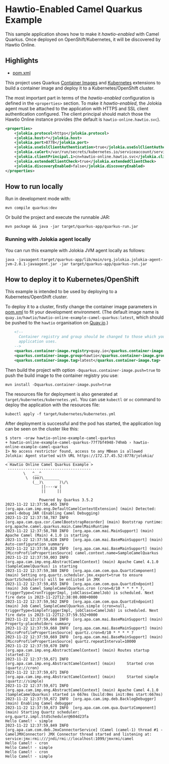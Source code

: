 # Hawtio-Enabled Camel Quarkus Example

This sample application shows how to make it _hawtio-enabled_ with Camel Quarkus. Once deployed on OpenShift/Kubernetes, it will be discovered by Hawtio Online.

## Highlights

- [pom.xml](pom.xml)

This project uses Quarkus [Container Images](https://quarkus.io/guides/container-image) and [Kubernetes](https://quarkus.io/guides/deploying-to-kubernetes) extensions to build a container image and deploy it to a Kubernetes/OpenShift cluster.

The most important part in terms of the _hawtio-enabled_ configuration is defined in the `<properties>` section. To make it _hawtio-enabled_, the Jolokia agent must be attached to the application with HTTPS and SSL client authentication configured. The client principal should match those the Hawtio Online instance provides (the default is `hawtio-online.hawtio.svc`).

```xml
<properties>
    <jolokia.protocol>https</jolokia.protocol>
    <jolokia.host>*</jolokia.host>
    <jolokia.port>8778</jolokia.port>
    <jolokia.useSslClientAuthentication>true</jolokia.useSslClientAuthentication>
    <jolokia.caCert>/var/run/secrets/kubernetes.io/serviceaccount/service-ca.crt</jolokia.caCert>
    <jolokia.clientPrincipal.1>cn=hawtio-online.hawtio.svc</jolokia.clientPrincipal.1>
    <jolokia.extendedClientCheck>true</jolokia.extendedClientCheck>
    <jolokia.discoveryEnabled>false</jolokia.discoveryEnabled>
</properties>
```

## How to run locally

Run in development mode with:

```console
mvn compile quarkus:dev
```

Or build the project and execute the runnable JAR:

```console
mvn package && java -jar target/quarkus-app/quarkus-run.jar
```

### Running with Jolokia agent locally

You can run this example with Jolokia JVM agent locally as follows:

```console
java -javaagent:target/quarkus-app/lib/main/org.jolokia.jolokia-agent-jvm-2.0.1-javaagent.jar -jar target/quarkus-app/quarkus-run.jar
```

## How to deploy it to Kubernetes/OpenShift

This example is intended to be used by deploying to a Kubernetes/OpenShift cluster.

To deploy it to a cluster, firstly change the container image parameters in [pom.xml](pom.xml) to fit your development environment. (The default image name is `quay.io/hawtio/hawtio-online-example-camel-quarkus:latest`, which should be pushed to the `hawtio` organisation on [Quay.io](https://quay.io/).)

```xml
    <!--
      Container registry and group should be changed to those which your
      application uses.
    -->
    <quarkus.container-image.registry>quay.io</quarkus.container-image.registry>
    <quarkus.container-image.group>hawtio</quarkus.container-image.group>
    <quarkus.container-image.tag>latest</quarkus.container-image.tag>
```

Then build the project with option `-Dquarkus.container-image.push=true` to push the build image to the container registry you use:

```console
mvn install -Dquarkus.container-image.push=true
```

The resources file for deployment is also generated at `target/kubernetes/kubernetes.yml`. You can use `kubectl` or `oc` command to deploy the application with the resources file:

```console
kubectl apply -f target/kubernetes/kubernetes.yml
```

After deployment is successful and the pod has started, the application log can be seen on the cluster like this:

```console
$ stern -oraw hawtio-online-example-camel-quarkus
+ hawtio-online-example-camel-quarkus-77f7bf4948-74hmb › hawtio-online-example-camel-quarkus
I> No access restrictor found, access to any MBean is allowed
Jolokia: Agent started with URL https://172.17.45.52:8778/jolokia/
 _____________________________________ 
< Hawtio Online Camel Quarkus Example >
 ------------------------------------- 
        \   ^__^
         \  (oo)\_______
            (__)\       )\/\
                ||----w |
                ||     ||

               Powered by Quarkus 3.5.2
2023-11-22 12:37:58,465 INFO  [org.apa.cam.imp.eng.DefaultCamelContextExtension] (main) Detected: camel-debug JAR (Enabling Camel Debugging)
2023-11-22 12:37:58,787 INFO  [org.apa.cam.qua.cor.CamelBootstrapRecorder] (main) Bootstrap runtime: org.apache.camel.quarkus.main.CamelMainRuntime
2023-11-22 12:37:58,788 INFO  [org.apa.cam.mai.MainSupport] (main) Apache Camel (Main) 4.1.0 is starting
2023-11-22 12:37:58,828 INFO  [org.apa.cam.mai.BaseMainSupport] (main) Auto-configuration summary
2023-11-22 12:37:58,828 INFO  [org.apa.cam.mai.BaseMainSupport] (main)     [MicroProfilePropertiesSource] camel.context.name=SampleCamelQuarkus
2023-11-22 12:37:59,003 INFO  [org.apa.cam.imp.eng.AbstractCamelContext] (main) Apache Camel 4.1.0 (SampleCamelQuarkus) is starting
2023-11-22 12:37:59,388 INFO  [org.apa.cam.com.qua.QuartzComponent] (main) Setting org.quartz.scheduler.jmx.export=true to ensure QuartzScheduler(s) will be enlisted in JMX
2023-11-22 12:37:59,455 INFO  [org.apa.cam.com.qua.QuartzEndpoint] (main) Job Camel_SampleCamelQuarkus.cron (cron=0/10 * * * * ?, triggerType=CronTriggerImpl, jobClass=CamelJob) is scheduled. Next fire date is 2023-11-22T12:38:00.000+0000
2023-11-22 12:37:59,562 INFO  [org.apa.cam.com.qua.QuartzEndpoint] (main) Job Camel_SampleCamelQuarkus.simple (cron=null, triggerType=SimpleTriggerImpl, jobClass=CamelJob) is scheduled. Next fire date is 2023-11-22T12:37:59.552+0000
2023-11-22 12:37:59,668 INFO  [org.apa.cam.mai.BaseMainSupport] (main) Property-placeholders summary
2023-11-22 12:37:59,668 INFO  [org.apa.cam.mai.BaseMainSupport] (main)     [MicroProfilePropertiesSource] quartz.cron=0/10 * * * * ?
2023-11-22 12:37:59,669 INFO  [org.apa.cam.mai.BaseMainSupport] (main)     [MicroProfilePropertiesSource] quartz.repeatInterval=10000
2023-11-22 12:37:59,670 INFO  [org.apa.cam.imp.eng.AbstractCamelContext] (main) Routes startup (started:2)
2023-11-22 12:37:59,671 INFO  [org.apa.cam.imp.eng.AbstractCamelContext] (main)     Started cron (quartz://cron)
2023-11-22 12:37:59,671 INFO  [org.apa.cam.imp.eng.AbstractCamelContext] (main)     Started simple (quartz://simple)
2023-11-22 12:37:59,671 INFO  [org.apa.cam.imp.eng.AbstractCamelContext] (main) Apache Camel 4.1.0 (SampleCamelQuarkus) started in 667ms (build:0ms init:0ms start:667ms)
2023-11-22 12:37:59,672 INFO  [org.apa.cam.imp.deb.BacklogDebugger] (main) Enabling Camel debugger
2023-11-22 12:37:59,673 INFO  [org.apa.cam.com.qua.QuartzComponent] (main) Starting Quartz scheduler: org.quartz.impl.StdScheduler@604d23fa
Hello Camel! - simple
2023-11-22 12:37:59,849 INFO  [org.apa.cam.com.deb.JmxConnectorService] (Camel (camel-1) thread #1 - CamelJMXConnector) JMX Connector thread started and listening at: service:jmx:rmi:///jndi/rmi://localhost:1099/jmxrmi/camel
Hello Camel! - cron
Hello Camel! - simple
Hello Camel! - cron
Hello Camel! - simple
```
